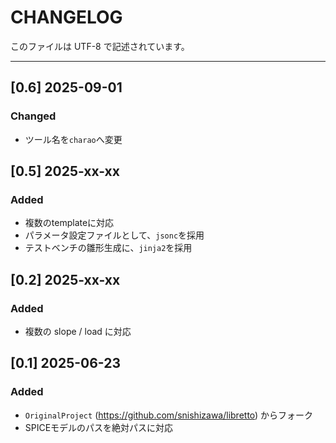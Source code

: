 # CHANGELOG

このファイルは UTF-8 で記述されています。

---

## [0.6] 2025-09-01
### Changed
- ツール名を`charao`へ変更

## [0.5] 2025-xx-xx
### Added
- 複数のtemplateに対応
- パラメータ設定ファイルとして、`jsonc`を採用
- テストベンチの雛形生成に、`jinja2`を採用

## [0.2] 2025-xx-xx
### Added
- 複数の slope / load に対応

## [0.1] 2025-06-23
### Added
- `OriginalProject` (https://github.com/snishizawa/libretto) からフォーク
- SPICEモデルのパスを絶対パスに対応
